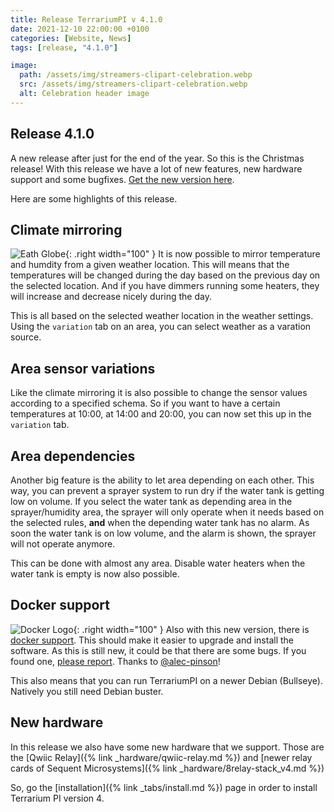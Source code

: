 ```yaml
---
title: Release TerrariumPI v 4.1.0
date: 2021-12-10 22:00:00 +0100
categories: [Website, News]
tags: [release, "4.1.0"]

image:
  path: /assets/img/streamers-clipart-celebration.webp
  src: /assets/img/streamers-clipart-celebration.webp
  alt: Celebration header image
---
```


## Release 4.1.0

A new release after just for the end of the year. So this is the Christmas release! With this release we have a lot of new features, new hardware support and some bugfixes. [Get the new version here](https://github.com/theyosh/TerrariumPI/releases/tag/4.1.0).

Here are some highlights of this release.

## Climate mirroring

![Eath Globe](/assets/img/Globe.webp){: .right width="100" }
It is now possible to mirror temperature and humdity from a given weather location. This will means that the temperatures will be changed during the day based on the previous day on the selected location. And if you have dimmers running some heaters, they will increase and decrease nicely during the day.

This is all based on the selected weather location in the weather settings. Using the `variation` tab on an area, you can select weather as a varation source.

## Area sensor variations

Like the climate mirroring it is also possible to change the sensor values according to a specified schema. So if you want to have a certain temperatures at 10:00, at 14:00 and 20:00, you can now set this up in the `variation` tab.

## Area dependencies

Another big feature is the ability to let area depending on each other. This way, you can prevent a sprayer system to run dry if the water tank is getting low on volume. If you select the water tank as depending area in the sprayer/humidity area, the sprayer will only operate when it needs based on the selected rules, **and** when the depending water tank has no alarm. As soon the water tank is on low volume, and the alarm is shown, the sprayer will not operate anymore.

This can be done with almost any area. Disable water heaters when the water tank is empty is now also possible.

## Docker support

![Docker Logo](/assets/img/DockerLogo.webp){: .right width="100" }
Also with this new version, there is [docker support](https://theyosh.github.io/TerrariumPI/install/#docker). This should make it easier to upgrade and install the software. As this is still new, it could be that there are some bugs. If you found one, [please report](https://github.com/theyosh/TerrariumPI/issues). Thanks to [@alec-pinson](https://github.com/alec-pinson)!

This also means that you can run TerrariumPI on a newer Debian (Bullseye). Natively you still need Debian buster.

## New hardware

In this release we also have some new hardware that we support. Those are the [Qwiic Relay]({% link _hardware/qwiic-relay.md %}) and [newer relay cards of Sequent Microsystems]({% link _hardware/8relay-stack_v4.md %})

So, go the [installation]({% link _tabs/install.md %}) page in order to install Terrarium PI version 4.

